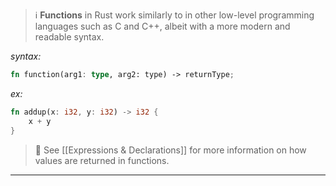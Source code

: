 > ℹ️ **Functions** in Rust work similarly to in other low-level programming languages such as C and C++, albeit with a more modern and readable syntax.

*syntax:*
```rust
fn function(arg1: type, arg2: type) -> returnType;
```

*ex:*
```rust
fn addup(x: i32, y: i32) -> i32 {
	x + y
}
```

> 🔗 See [[Expressions & Declarations]] for more information on how values are returned in functions.

---
